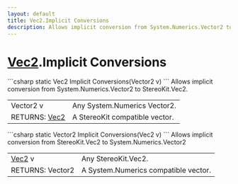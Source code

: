 ```yaml
---
layout: default
title: Vec2.Implicit Conversions
description: Allows implicit conversion from System.Numerics.Vector2 to StereoKit.Vec2.
---
```

# [Vec2]({{site.url}}/Pages/Reference/Vec2.html).Implicit Conversions

<div class='signature' markdown='1'>
```csharp
static Vec2 Implicit Conversions(Vector2 v)
```
Allows implicit conversion from System.Numerics.Vector2
to StereoKit.Vec2.
</div>

|  |  |
|--|--|
|Vector2 v|Any System.Numerics Vector2.|
|RETURNS: [Vec2]({{site.url}}/Pages/Reference/Vec2.html)|A StereoKit compatible vector.|

<div class='signature' markdown='1'>
```csharp
static Vector2 Implicit Conversions(Vec2 v)
```
Allows implicit conversion from StereoKit.Vec2 to
System.Numerics.Vector2
</div>

|  |  |
|--|--|
|[Vec2]({{site.url}}/Pages/Reference/Vec2.html) v|Any StereoKit.Vec2.|
|RETURNS: Vector2|A System.Numerics compatible vector.|




